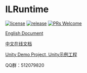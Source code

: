 ILRuntime
==========
[![license](https://img.shields.io/badge/license-MIT-blue.svg)](https://github.com/Ourpalm/ILRuntime/blob/master/LICENSE.TXT)
[![release](https://img.shields.io/badge/release-v1.6.3-blue.svg)](https://github.com/Ourpalm/ILRuntime/releases)
[![PRs Welcome](https://img.shields.io/badge/PRs-welcome-blue.svg)](https://github.com/Ourpalm/ILRuntime/pulls)

[English Document](ReadMe-EN.md "Click here for English documents")

[中文在线文档](https://ourpalm.github.io/ILRuntime/)

[Unity Demo Project, Unity示例工程](https://github.com/Ourpalm/ILRuntimeU3D/)

QQ群：512079820
